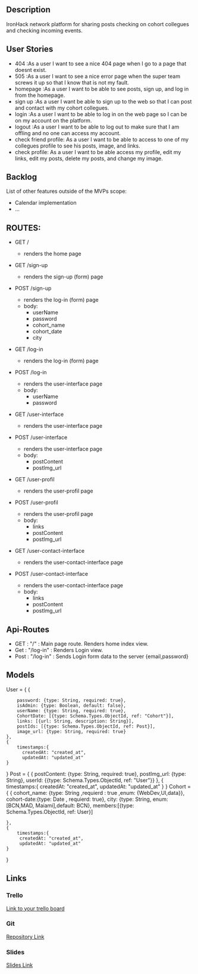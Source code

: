 ## Description 

IronHack network platform for sharing posts checking on cohort collegues and checking incoming events.

## User Stories

- 404 :As a user I want to see a nice 404 page when I go to a page that doesnt exist.
- 505 :As a user I want to see a nice error page when the super team screws it up so that I know that is not my fault.
- homepage :As a user I want to be able to see posts, sign up, and log in from the homepage.
- sign up :As a user I want be able to sign up to the web so that I can post and contact with my cohort collegues.
- login :As a user I want to be able to log in on the web page so I can be on my account on the platform.
- logout :As a user I want to be able to log out to make sure that I am offling and no one can access my account.
- check friend profile: As a user I want to be able to access to one of my collegues profile to see his posts, image, and links.
- check profile: As a user I want to be able access my profile, edit my links, edit my posts, delete my posts, and change my image.


## Backlog
List of other features outside of the MVPs scope:
- Calendar implementation
- ...

## ROUTES:

- GET / 
  - renders the home page

- GET /sign-up
  - renders the sign-up (form) page

- POST /sign-up
  - renders the log-in (form) page
  - body:
    - userName
    - password
    - cohort_name
    - cohort_date
    - city

- GET /log-in
  - renders the log-in (form) page

- POST /log-in
  - renders the user-interface page
  - body:
    - userName
    - password

- GET /user-interface
  - renders the user-interface page

- POST /user-interface
  - renders the user-interface page
  - body:
    - postContent
    - postImg_url

- GET /user-profil
  - renders the user-profil page

- POST /user-profil
  - renders the user-profil page
  - body:
    - links
    - postContent
    - postImg_url

- GET /user-contact-interface
  - renders the user-contact-interface page

- POST /user-contact-interface
  - renders the user-contact-interface page
  - body:
    - links
    - postContent
    - postImg_url

## Api-Routes

- GET : "/" : Main page route. Renders home index view.
- Get : "/log-in" : Renders Login view.
- Post : "/log-in" : Sends Login form data to the server {email,password}

## Models
User = {
    {
        
        password: {type: String, required: true},
        isAdmin: {type: Boolean, default: false},
        userName: {type: String, required: true},
        CohortDate: [{type: Schema.Types.ObjectId, ref: "Cohort"}],
        links: [{url: String, description: String}],
        postIds: [{type: Schema.Types.ObjectId, ref: Post}],
        image_url: {type: String, required: true}
    },
    {
        timestamps:{
          createdAt: "created_at",
          updatedAt: "updated_at"
    }
}
Post = {
    {
        postContent: {type: String, required: true},
        postImg_url: {type: String},
        userId: {{type: Schema.Types.ObjectId, ref: "User"}}
    },
    {
       timestamps:{
         createdAt: "created_at",
         updatedAt: "updated_at"
    }
}
Cohort = {
        {
        cohort_name: {type: String ,requierd : true ,enum: {WebDev,UI,data}},
        cohort-date:{type: Date , requierd: true},
        city: {type: String, enum:[BCN,MAD, Maiami],default: BCN},
        members:[{type: Schema.Types.ObjectId, ref: User}]
        
    },
    {
        timestamps:{
         createdAt: "created_at",
         updatedAt: "updated_at"
    }
}


## Links

### Trello
[Link to your trello board](https://trello.com/b/8pazd2Im/kanban-template)


### Git
[Repository Link](https://github.com/Fiend-Shadow/IronHack-Network)

### Slides
[Slides Link](http://slides.com)
